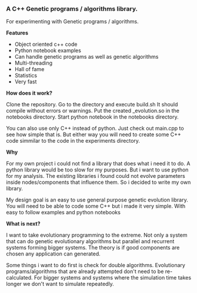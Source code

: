 ### A C++ Genetic programs / algorithms library.

For experimenting with Genetic programs / algorithms.

__Features__

* Object oriented c++ code
* Python notebook examples
* Can handle genetic programs as well as genetic algorithms
* Multi-threading
* Hall of fame
* Statistics
* Very fast


__How does it work?__

Clone the repository.
Go to the directory and execute build.sh
It should compile without errors or warnings.
Put the created _evolution.so in the notebooks directory.
Start python notebook in the notebooks directory.

You can also use only C++ instead of python.
Just check out main.cpp to see how simple that is.
But either way you will need to create some C++ code simmilar to the code in the experiments directory.


__Why__

For my own project i could not find a library that does what i need it to do.
A python library would be too slow for my purposes. But i want to use python for my analysis.
The existing libraries i found could not evolve parameters inside nodes/components that influence them.
So i decided to write my own library.

My design goal is an easy to use general purpose genetic evolution library.
You will need to be able to code some C++ but i made it very simple.
With easy to follow examples and python notebooks 


__What is next?__

I want to take evolutionary programming to the extreme.
Not only a system that can do genetic evolutionary algorithms but parallel and recurrent systems forming bigger systems.
The theory is if good components are chosen any application can generated.

Some things i want to do first is check for double algorithms.
Evolutionary programs/algorithms that are already attempted don't need to be re-calculated.
For bigger systems and systems where the simulation time takes longer we don't want to simulate repeatedly.

